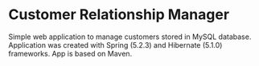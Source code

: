 # Customer Relationship Manager
Simple web application to manage customers stored in MySQL database. Application was created with Spring (5.2.3) and Hibernate (5.1.0) frameworks. App is based on Maven.
